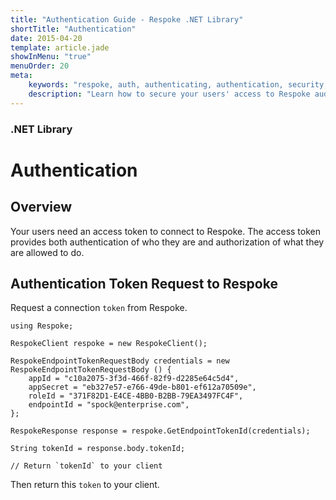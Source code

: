 ```yaml
---
title: "Authentication Guide - Respoke .NET Library"
shortTitle: "Authentication"
date: 2015-04-20
template: article.jade
showInMenu: "true"
menuOrder: 20
meta:
    keywords: "respoke, auth, authenticating, authentication, security, token"
    description: "Learn how to secure your users' access to Respoke audio, video, text and data channels."
---
```


### .NET Library
# Authentication

## Overview

Your users need an access token to connect to Respoke. The access token provides both authentication of who they are
and authorization of what they are allowed to do.

## Authentication Token Request to Respoke

Request a connection `token` from Respoke.

    using Respoke;

    RespokeClient respoke = new RespokeClient();

    RespokeEndpointTokenRequestBody credentials = new RespokeEndpointTokenRequestBody () {
        appId = "c10a2075-3f3d-466f-82f9-d2285e64c5d4",
        appSecret = "eb327e57-e766-49de-b801-ef612a70509e",
        roleId = "371F82D1-E4CE-4BB0-B2BB-79EA3497FC4F",
        endpointId = "spock@enterprise.com",
    };

    RespokeResponse response = respoke.GetEndpointTokenId(credentials);

    String tokenId = response.body.tokenId;

    // Return `tokenId` to your client

Then return this `token` to your client.
